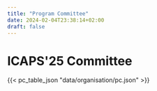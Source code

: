 ```yaml
---
title: "Program Committee"
date: 2024-02-04T23:38:14+02:00
draft: false
---
```

# ICAPS'25 Committee


{{< pc_table_json "data/organisation/pc.json" >}}
